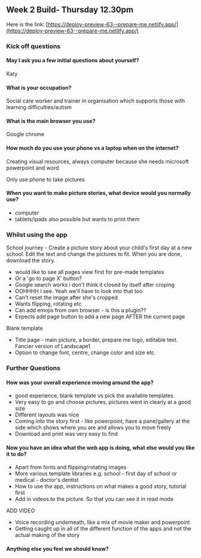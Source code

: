 ## Week 2 Build- Thursday 12.30pm

Here is the link: [https://deploy-preview-63--prepare-me.netlify.app/](https://deploy-preview-63--prepare-me.netlify.app/)

### Kick off questions

#### May I ask you a few initial questions about yourself?

Katy

#### What is your occupation?

Social care worker and trainer in organisation which supports those with learning difficulties/autism

#### What is the main browser you use?

Google chrome

#### How much do you use your phone vs a laptop when on the internet?

Creating visual resources, always computer because she needs microsoft powerpoint and word

Only use phone to take pictures

#### When you want to make picture stories, what device would you normally use?

- computer
- tablets/ipads also possible but wants to print them

### Whilst using the app

School journey - Create a picture story about your child's first day at a new school. Edit the text and change the pictures to fit. When you are done, download the story.

- would like to see all pages view first for pre-made templates
- Or a 'go to page X' button?
- Google search works i don't think it closed by itself after croping
- OOHHHH I see. Yeah we'll have to look into that too
- Can't reset the image after she's cropped
- Wants flipping, rotating etc
- Can add emojis from own browser - is this a plugin??
- Expects add page button to add a new page AFTER the current page

Blank template

- Title page - main picture, a border, prepare me logo, editable text. Fancier version of Landscape1
- Option to change font, centre, change color and size etc.

### Further Questions

#### How was your overall experience moving around the app?

- good experience, blank template vs pick the available templates
- Very easy to go and choose pictures, pictures went in clearly at a good size
- Different layouts was nice
- Coming into the story first - like powerpoint, have a pane/gallery at the side which shows where you are and allows you to move freely
- Download and print was very easy to find

#### Now you have an idea what the web app is doing, what else would you like it to do?

- Apart from fonts and flipping/rotating images
- More various template libraries e.g. school - first day of school or medical - doctor's dentist
- How to use the app, instructions on what makes a good story, tutorial first
- Add in videos to the picture. So that you can see it in read mode

ADD VIDEO

- Voice recording underneath, like a mix of movie maker and powerpoint
- Getting caught up in all of the different function of the apps and not the actual making of the story

#### Anything else you feel we should know?
